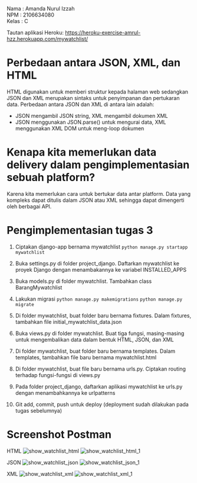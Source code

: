 Nama    : Amanda Nurul Izzah
<br>
NPM     : 2106634080
<br>
Kelas   : C
<br>

Tautan aplikasi Heroku: https://heroku-exercise-amrul-hzz.herokuapp.com/mywatchlist/

# Perbedaan antara JSON, XML, dan HTML
HTML digunakan untuk memberi struktur kepada halaman web sedangkan JSON dan XML merupakan sintaks untuk penyimpanan dan pertukaran data. Perbedaan antara JSON dan XML di antara lain adalah:
- JSON mengambil JSON string, XML mengambil dokumen XML
- JSON menggunakan JSON.parse() untuk mengurai data, XML menggunakan XML DOM untuk meng-loop dokumen

# Kenapa kita memerlukan data delivery dalam pengimplementasian sebuah platform?
Karena kita memerlukan cara untuk bertukar data antar platform. Data yang kompleks dapat ditulis dalam JSON atau XML sehingga dapat dimengerti oleh berbagai API. 

# Pengimplementasian tugas 3
1. Ciptakan django-app bernama mywatchlist 
``` python manage.py startapp mywatchlist ```

2. Buka settings.py di folder project_django. Daftarkan mywatchlist ke proyek Django dengan menambakannya ke variabel INSTALLED_APPS
3. Buka models.py di folder mywatchlist. Tambahkan class BarangMywatchlist
4. Lakukan migrasi
``` python manage.py makemigrations ```
``` python manage.py migrate ```
5. Di folder mywatchlist, buat folder baru bernama fixtures. Dalam fixtures, tambahkan file initial_mywatchlist_data.json
6. Buka views.py di folder mywatchlist. Buat tiga fungsi, masing-masing untuk mengembalikan data dalam bentuk HTML, JSON, dan XML
7. Di folder mywatchlist, buat folder baru bernama templates. Dalam templates, tambahkan file baru bernama mywatchlist.html
8. Di folder mywatchlist, buat file baru bernama urls.py. Ciptakan routing terhadap fungsi-fungsi di views.py
9. Pada folder project_django, daftarkan aplikasi mywatchlist ke urls.py dengan menambahkannya ke urlpatterns
10. Git add, commit, push untuk deploy (deployment sudah dilakukan pada tugas sebelumnya) 

# Screenshot Postman
HTML
![show_watchlist_html](https://github.com/amrul-hzz/tugas-pbp/blob/main/mywatchlist/HTML_local.png)
![show_watchlist_html_1](https://github.com/amrul-hzz/tugas-pbp/blob/main/mywatchlist/HTML_heroku.png)

JSON
![show_watchlist_json](https://github.com/amrul-hzz/tugas-pbp/blob/main/mywatchlist/JSON_local.png)
![show_watchlist_json_1](https://github.com/amrul-hzz/tugas-pbp/blob/main/mywatchlist/JSON_heroku.png)

XML
![show_watchlist_xml](https://github.com/amrul-hzz/tugas-2-pbp/blob/main/mywatchlist/XML_local.png)
![show_watchlist_xml_1](https://github.com/amrul-hzz/tugas-2-pbp/blob/main/mywatchlist/XML_heroku.png)


